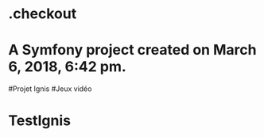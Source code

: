 .checkout
=========

A Symfony project created on March 6, 2018, 6:42 pm.
=======
#Projet Ignis
#Jeux vidéo

# TestIgnis
